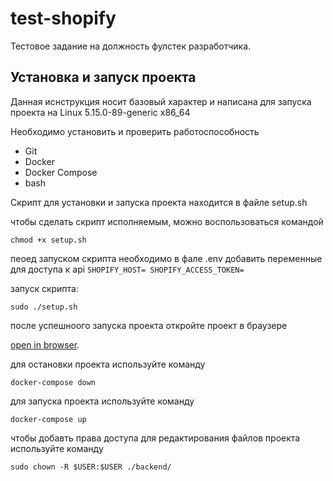 # test-shopify

Тестовое задание на должность фулстек разработчика. 

## Установка и запуск проекта

Данная иснструкция носит базовый характер и написана для запуска проекта
на Linux 5.15.0-89-generic x86_64 

Необходимо установить и проверить работоспособность
- Git
- Docker
- Docker Compose
- bash

Скрипт для установки и запуска проекта находится в файле setup.sh


чтобы сделать скрипт исполняемым, можно воспользоваться командой

`chmod +x setup.sh`

пеоед запуском скрипта необходимо в фале .env добавить переменные для доступа к api
`SHOPIFY_HOST=
SHOPIFY_ACCESS_TOKEN=`

запуск скрипта:

`sudo ./setup.sh`

после успешноого запуска проекта откройте проект в браузере

[open in browser](http://localhost:3000).

для остановки проекта используйте команду

`docker-compose down`

для запуска проекта используйте команду

`docker-compose up`

чтобы добавть права доступа для редактирования файлов проекта используйте команду

`sudo chown -R $USER:$USER ./backend/`
